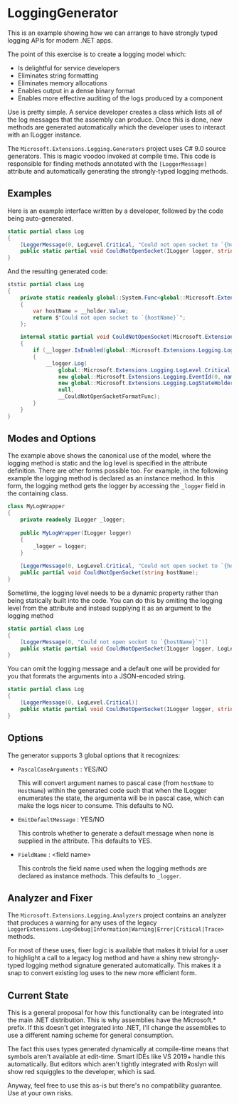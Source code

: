 ﻿# LoggingGenerator

This is an example showing how we can arrange to have strongly typed logging APIs for modern .NET apps.

The point of this exercise is to create a logging model which:

* Is delightful for service developers
* Eliminates string formatting
* Eliminates memory allocations
* Enables output in a dense binary format
* Enables more effective auditing of the logs produced by a component

Use is pretty simple. A service developer creates a class which lists all of the log messages that the assembly can produce.
Once this is done, new methods are generated automatically which the developer uses to interact with an ILogger instance. 

The `Microsoft.Extensions.Logging.Generators` project uses C# 9.0 source generators. This is magic voodoo invoked at compile time. This code is
responsible for finding methods annotated with the `[LoggerMessage]` attribute and automatically generating the strongly-typed
logging methods.

## Examples

Here is an example interface written by a developer, followed by the code being auto-generated.

```csharp
static partial class Log
{
    [LoggerMessage(0, LogLevel.Critical, "Could not open socket to `{hostName}`")]
    public static partial void CouldNotOpenSocket(ILogger logger, string hostName);
}
```

And the resulting generated code:


```csharp
ststic partial class Log
{
    private static readonly global::System.Func<global::Microsoft.Extensions.Logging.LogStateHolder<string>, global::System.Exception?, string> __CouldNotOpenSocketFormatFunc = (__holder, _) =>
    {
        var hostName = __holder.Value;
        return $"Could not open socket to `{hostName}`";
    };

    internal static partial void CouldNotOpenSocket(Microsoft.Extensions.Logging.ILogger __logger, string hostName)
    {
        if (__logger.IsEnabled(global::Microsoft.Extensions.Logging.LogLevel.Critical))
        {
            __logger.Log(
                global::Microsoft.Extensions.Logging.LogLevel.Critical,
                new global::Microsoft.Extensions.Logging.EventId(0, nameof(CouldNotOpenSocket)),
                new global::Microsoft.Extensions.Logging.LogStateHolder<string>(nameof(hostName), hostName),
                null,
                __CouldNotOpenSocketFormatFunc);
        }
    }
}
```

## Modes and Options

The example above shows the canonical use of the model, where the logging method is static and the log level is specified in the attribute definition.
There are other forms possible too. For example, in the following example the logging method is declared as an instance method. In this
form, the logging method gets the logger by accessing the `_logger` field in the containing class.

```csharp
class MyLogWrapper
{
    private readonly ILogger _logger;
    
    public MyLogWrapper(ILogger logger)
    {
        _logger = logger;
    }
    
    [LoggerMessage(0, LogLevel.Critical, "Could not open socket to `{hostName}`")]
    public partial void CouldNotOpenSocket(string hostName);
}
```

Sometime, the logging level needs to be a dynamic property rather than being statically built into the code. You can do this by omiting the logging level 
from the attribute and instead supplying it as an argument to the logging method

```csharp
static partial class Log
{
    [LoggerMessage(0, "Could not open socket to `{hostName}`")]
    public static partial void CouldNotOpenSocket(ILogger logger, LogLevel level, string hostName);
}
```

You can omit the logging message and a default one will be provided for you that formats the arguments into a JSON-encoded string.

```csharp
static partial class Log
{
    [LoggerMessage(0, LogLevel.Critical)]
    public static partial void CouldNotOpenSocket(ILogger logger, string hostName);
}
```

## Options

The generator supports 3 global options that it recognizes:

* `PascalCaseArguments` : YES/NO

    This will convert argument names to pascal case (from `hostName` to `HostName`) within the generated code such that when the ILogger enumerates
    the state, the argumenta will be in pascal case, which can make the logs nicer to consume. This defaults to NO.

* `EmitDefaultMessage` : YES/NO

    This controls whether to generate a default message when none is supplied in the attribute. This defaults to YES.

* `FieldName` : &lt;field name&gt;

    This controls the field name used when the logging methods are declared as instance methods. This defaults to `_logger`.

## Analyzer and Fixer

The `Microsoft.Extensions.Logging.Analyzers` project contains an analyzer that produces a warning
for any uses of the legacy `LoggerExtensions.Log<Debug|Information|Warning|Error|Critical|Trace>` 
methods.

For most of these uses, fixer logic is available that makes it trivial for a user to highlight
a call to a legacy log method and have a shiny new strongly-typed logging method signature 
generated automatically. This makes it a snap to convert existing log uses to the new more
efficient form.

## Current State

This is a general proposal for how this functionality can be integrated into the main .NET distribution. This is why
assemblies have the Microsoft.* prefix. If this doesn't get integrated into .NET, I'll change the assemblies to use
a different naming scheme for general consumption.

The fact this uses types generated dynamically at compile-time means
that symbols aren't available at edit-time. Smart IDEs like VS 2019+
handle this automatically. But editors which aren't tightly integrated
with Roslyn will show red squiggles to the developer, which is sad.

Anyway, feel free to use this as-is but there's no compatibility guarantee. Use at your own risks.
